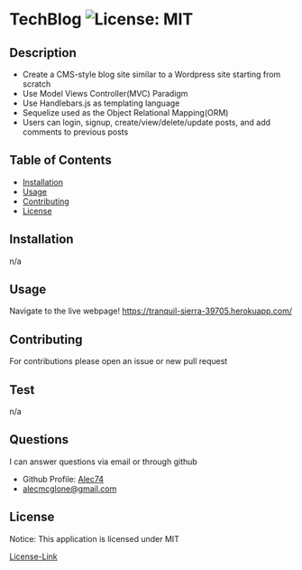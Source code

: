 # TechBlog ![License: MIT](https://img.shields.io/badge/License-MIT-yellow.svg)

  ## Description

  * Create a CMS-style blog site similar to a Wordpress site starting from scratch
  * Use Model Views Controller(MVC) Paradigm
  * Use Handlebars.js as templating language
  * Sequelize used as the Object Relational Mapping(ORM)
  * Users can login, signup, create/view/delete/update posts, and add comments to previous posts
  
  
  ## Table of Contents
  * [Installation](#installation)
  * [Usage](#usage)
  * [Contributing](#contributing)
  * [License](#license)
  
  ## Installation

  n/a

  ## Usage

  Navigate to the live webpage! https://tranquil-sierra-39705.herokuapp.com/

  ## Contributing

  For contributions please open an issue or new pull request

  ## Test

  n/a
  
  ## Questions

  I can answer questions via email or through github

  * Github Profile: [Alec74](https://github.com/Alec74)
  * alecmcglone@gmail.com
  
  ## License
  Notice: This application is licensed under MIT
  
  [License-Link](./LICENSE)